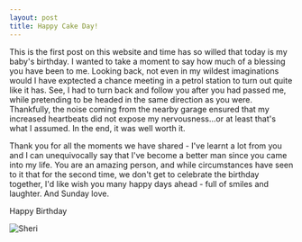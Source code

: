 ```yaml
---
layout: post
title: Happy Cake Day!
---
```


This is the first post on this website and time has so willed that today is my baby's birthday. I wanted to take a moment to say how much of a blessing you have been to me. Looking back, not even in my wildest imaginations would I have exptected a chance meeting in a petrol station to turn out quite like it has. See, I had to turn back and follow you after you had passed me, while pretending to be headed in the same direction as you were. Thankfully, the noise coming from the nearby garage ensured that my increased heartbeats did not expose my nervousness...or at least that's what I assumed. In the end, it was well worth it.

Thank you for all the moments we have shared - I've learnt a lot from you and I can unequivocally say that I've become a better man since you came into my life. You are an amazing person, and while circumstances have seen to it that for the second time, we don't get to celebrate the birthday together, I'd like wish you many happy days ahead - full of smiles and laughter. And Sunday love.

Happy Birthday


![Sheri]({{site.baseurl}}/images/sheri.png)
